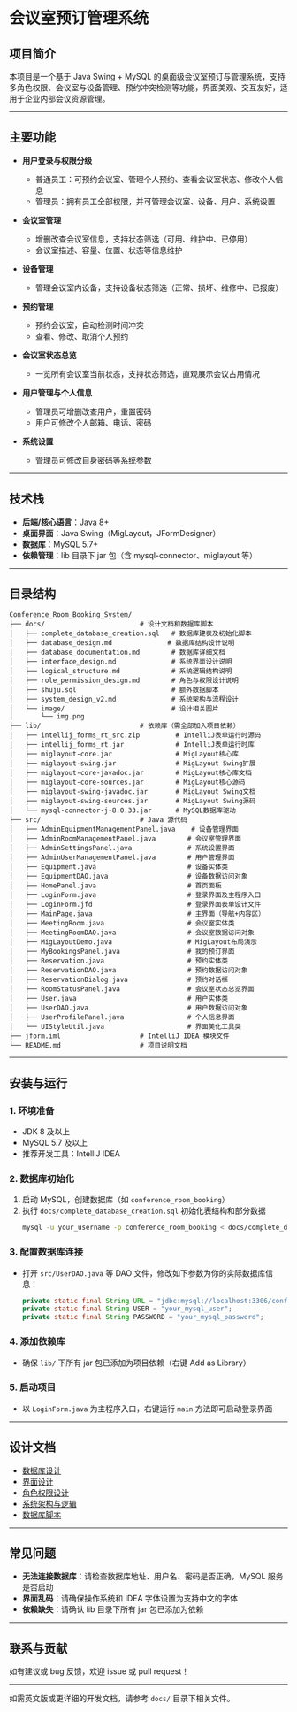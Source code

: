 # 会议室预订管理系统

## 项目简介

本项目是一个基于 Java Swing + MySQL 的桌面级会议室预订与管理系统，支持多角色权限、会议室与设备管理、预约冲突检测等功能，界面美观、交互友好，适用于企业内部会议资源管理。

---

## 主要功能

- **用户登录与权限分级**  
  - 普通员工：可预约会议室、管理个人预约、查看会议室状态、修改个人信息  
  - 管理员：拥有员工全部权限，并可管理会议室、设备、用户、系统设置

- **会议室管理**  
  - 增删改查会议室信息，支持状态筛选（可用、维护中、已停用）
  - 会议室描述、容量、位置、状态等信息维护

- **设备管理**  
  - 管理会议室内设备，支持设备状态筛选（正常、损坏、维修中、已报废）

- **预约管理**  
  - 预约会议室，自动检测时间冲突
  - 查看、修改、取消个人预约

- **会议室状态总览**  
  - 一览所有会议室当前状态，支持状态筛选，直观展示会议占用情况

- **用户管理与个人信息**  
  - 管理员可增删改查用户，重置密码
  - 用户可修改个人邮箱、电话、密码

- **系统设置**  
  - 管理员可修改自身密码等系统参数

---

## 技术栈

- **后端/核心语言**：Java 8+
- **桌面界面**：Java Swing（MigLayout，JFormDesigner）
- **数据库**：MySQL 5.7+
- **依赖管理**：lib 目录下 jar 包（含 mysql-connector、miglayout 等）

---

## 目录结构

```
Conference_Room_Booking_System/
├── docs/                        # 设计文档和数据库脚本
│   ├── complete_database_creation.sql   # 数据库建表及初始化脚本
│   ├── database_design.md              # 数据库结构设计说明
│   ├── database_documentation.md        # 数据库详细文档
│   ├── interface_design.md              # 系统界面设计说明
│   ├── logical_structure.md             # 系统逻辑结构说明
│   ├── role_permission_design.md        # 角色与权限设计说明
│   ├── shuju.sql                        # 额外数据脚本
│   ├── system_design_v2.md              # 系统架构与流程设计
│   └── image/                           # 设计相关图片
│       └── img.png
├── lib/                         # 依赖库（需全部加入项目依赖）
│   ├── intellij_forms_rt_src.zip         # IntelliJ表单运行时源码
│   ├── intellij_forms_rt.jar             # IntelliJ表单运行时库
│   ├── miglayout-core.jar                # MigLayout核心库
│   ├── miglayout-swing.jar               # MigLayout Swing扩展
│   ├── miglayout-core-javadoc.jar        # MigLayout核心库文档
│   ├── miglayout-core-sources.jar        # MigLayout核心源码
│   ├── miglayout-swing-javadoc.jar       # MigLayout Swing文档
│   ├── miglayout-swing-sources.jar       # MigLayout Swing源码
│   └── mysql-connector-j-8.0.33.jar      # MySQL数据库驱动
├── src/                         # Java 源代码
│   ├── AdminEquipmentManagementPanel.java    # 设备管理界面
│   ├── AdminRoomManagementPanel.java        # 会议室管理界面
│   ├── AdminSettingsPanel.java              # 系统设置界面
│   ├── AdminUserManagementPanel.java        # 用户管理界面
│   ├── Equipment.java                       # 设备实体类
│   ├── EquipmentDAO.java                    # 设备数据访问对象
│   ├── HomePanel.java                       # 首页面板
│   ├── LoginForm.java                       # 登录界面及主程序入口
│   ├── LoginForm.jfd                        # 登录界面表单设计文件
│   ├── MainPage.java                        # 主界面（导航+内容区）
│   ├── MeetingRoom.java                     # 会议室实体类
│   ├── MeetingRoomDAO.java                  # 会议室数据访问对象
│   ├── MigLayoutDemo.java                   # MigLayout布局演示
│   ├── MyBookingsPanel.java                 # 我的预订界面
│   ├── Reservation.java                     # 预约实体类
│   ├── ReservationDAO.java                  # 预约数据访问对象
│   ├── ReservationDialog.java               # 预约对话框
│   ├── RoomStatusPanel.java                 # 会议室状态总览界面
│   ├── User.java                            # 用户实体类
│   ├── UserDAO.java                         # 用户数据访问对象
│   ├── UserProfilePanel.java                # 个人信息界面
│   └── UIStyleUtil.java                     # 界面美化工具类
├── jform.iml                    # IntelliJ IDEA 模块文件
└── README.md                    # 项目说明文档
```

---

## 安装与运行

### 1. 环境准备

- JDK 8 及以上
- MySQL 5.7 及以上
- 推荐开发工具：IntelliJ IDEA

### 2. 数据库初始化

1. 启动 MySQL，创建数据库（如 `conference_room_booking`）
2. 执行 `docs/complete_database_creation.sql` 初始化表结构和部分数据  
   ```bash
   mysql -u your_username -p conference_room_booking < docs/complete_database_creation.sql
   ```

### 3. 配置数据库连接

- 打开 `src/UserDAO.java` 等 DAO 文件，修改如下参数为你的实际数据库信息：
  ```java
  private static final String URL = "jdbc:mysql://localhost:3306/conference_room_booking";
  private static final String USER = "your_mysql_user";
  private static final String PASSWORD = "your_mysql_password";
  ```

### 4. 添加依赖库

- 确保 `lib/` 下所有 jar 包已添加为项目依赖（右键 Add as Library）

### 5. 启动项目

- 以 `LoginForm.java` 为主程序入口，右键运行 `main` 方法即可启动登录界面

---

## 设计文档

- [数据库设计](docs/database_design.md)
- [界面设计](docs/interface_design.md)
- [角色权限设计](docs/role_permission_design.md)
- [系统架构与逻辑](docs/system_design_v2.md)
- [数据库脚本](docs/complete_database_creation.sql)

---

## 常见问题

- **无法连接数据库**：请检查数据库地址、用户名、密码是否正确，MySQL 服务是否启动
- **界面乱码**：请确保操作系统和 IDEA 字体设置为支持中文的字体
- **依赖缺失**：请确认 lib 目录下所有 jar 包已添加为依赖

---

## 联系与贡献

如有建议或 bug 反馈，欢迎 issue 或 pull request！

---

如需英文版或更详细的开发文档，请参考 `docs/` 目录下相关文件。
